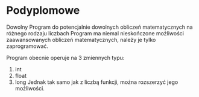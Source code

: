 # Podyplomowe
Dowolny Program do potencjalnie dowolnych obliczeń matematycznych na różnego rodzaju liczbach
Program ma niemal nieskończone możliwości zaawansowanych obliczeń matematycznych, należy je tylko zaprogramować.

Program obecnie operuje na 3 zmiennych typu:
1. int
2. float
3. long
Jednak tak samo jak z liczbą funkcji, można rozszerzyć jego możliwości.
